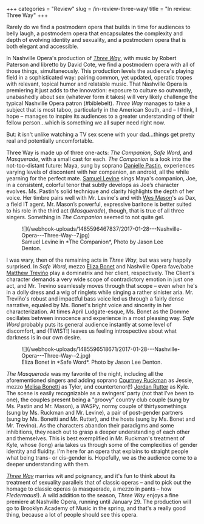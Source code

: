 +++
categories = "Review"
slug = /in-review-three-way/
title = "In review: Three Way"
+++

Rarely do we find a postmodern opera that builds in time for audiences to belly laugh, a postmodern opera that encapsulates the complexity and depth of evolving identity and sexuality, and a postmodern opera that is both elegant and accessible.  

In Nashville Opera's production of [*Three Way*](http://www.nashvilleopera.org/three-way), with music by Robert Paterson and libretto by David Cote, we find a postmodern opera with all of those things, simultaneously.  This production levels the audience's playing field in a sophisticated way: pairing common, yet updated, operatic tropes with relevant, topical humor and relatable music.  That Nashville Opera is premiering it just adds to the innovation:  exposure to culture so outwardly, unabashedly about sex (whatever form it takes) will very likely challenge the typical Nashville Opera patron (#biblebelt).  *Three Way* manages to take a subject that is most taboo, particularly in the American South, and – I think, I hope – manages to inspire its audiences to a greater understanding of their fellow person…which is something we all super need right now. 
 
But: it isn't unlike watching a TV sex scene with your dad…things get pretty real and potentially uncomfortable.
 
Three Way is made up of three one-acts: *The Companion*, *Safe Word*, and *Masquerade*, with a small cast for each.  *The Companion* is a look into the not-too-distant future: Maya, sung by soprano [Danielle Pastin](/scene/people/danielle-pastin/), experiences varying levels of discontent with her companion, an android, all the while yearning for the perfect mate. [Samuel Levine](/scene/people/samuel-levine/) sings Maya's companion, Joe, in a consistent, colorful tenor that subtly develops as Joe’s character evolves.  Ms. Pastin's solid technique and clarity highlights the depth of her voice. Her timbre pairs well with Mr. Levine's and with [Wes Mason](/scene/people/wes-mason/)'s as Dax, a field IT agent.  Mr. Mason’s powerful, expressive baritone is better suited to his role in the third act (*Masquerade*), though, that is true of all three singers.  Something in *The Companion* seemed to not quite gel.

<figure data-type="image">
![](/webhook-uploads/1485596467837/2017-01-28---Nashville-Opera---Three-Way--7.jpg)
<figcaption>Samuel Levine in *The Companion*, Photo by Jason Lee Denton.</figcaption>
</figure>
 
I was wary, then of the remaining acts in *Three Way*, but was very happily surprised.  In *Safe Word*, mezzo [Eliza Bonet](/scene/people/eliza-bonet/) and Nashville Opera fave/babe [Matthew Treviño](/scene/people/matthew-trevino/) play a dominatrix and her client, respectively.  The Client's character demands a very wide scope of contradictory emotion in just one act, and Mr. Trevino seamlessly moves through that scope – even when he's in a dolly dress and a wig of ringlets while singing a rather sinister aria.  Mr. Treviño's robust and impactful bass voice led us through a fairly dense narrative, equaled by Ms. Bonet's bright voice and sincerity in her characterization.  At times April Ludgate-esque, Ms. Bonet as the Domme oscillates between innocence and experience in a most pleasing way.  *Safe Word* probably puts its general audience instantly at some level of discomfort, and (TWIST!) leaves us feeling introspective about what darkness is in our own desire.

<figure data-type="image">
![](/webhook-uploads/1485596518671/2017-01-28---Nashville-Opera---Three-Way--2.jpg)
<figcaption>Eliza Bonet in *Safe Word*. Photo by Jason Lee Denton.</figcaption>
</figure>
 
*The Masquerade* was my favorite of the night, including all the aforementioned singers and adding soprano [Courtney Ruckman](/scene/people/courtney-ruckman/) as Jessie, mezzo [Melisa Bonetti](/scene/people/melisa-bonetti/) as Tyler, and countertenor(!) [Jordan Rutter](/scene/people/jordan-rutter/) as Kyle. The scene is easily recognizable as a swingers’ party (not that I’ve been to one), the couples present being a "groovy" country club couple (sung by Ms. Pastin and Mr. Mason), a WASPy, normy couple of thirtysomethings (sung by Ms. Ruckman and Mr. Levine), a pair of post-gender partners (sung by Ms. Bonetti and Mr. Rutter), and the hosts (sung by Ms. Bonet and Mr. Trevino).  As the characters abandon their paradigms and some inhibitions, they reach out to grasp a deeper understanding of each other and themselves.  This is best exemplified in Mr. Ruckman's treatment of Kyle, whose (long) aria takes us through some of the complexities of gender identity and fluidity.  I'm here for an opera that explains to straight people what being trans- or cis-gender is.  Hopefully, we as the audience come to a deeper understanding with them.
 
[*Three Way*](http://www.nashvilleopera.org/three-way) marries wit and poignancy, and it's fun to think about its treatment of sexuality parallels that of classic operas – and to pick out the homage to classic operas (a masquerade, a mezzo in pants – how *Fledermaus*!).  A wild addition to the season, *Three Way* enjoys a fine premiere at Nashville Opera, running until January 29.  The production will go to Brooklyn Academy of Music in the spring, and that's a really good thing, because a lot of people should see this opera.
